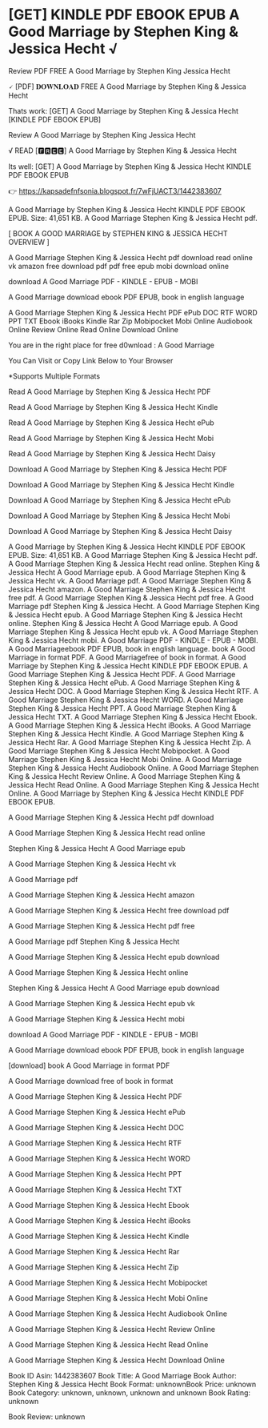 # [GET] KINDLE PDF EBOOK EPUB A Good Marriage by  Stephen King &  Jessica Hecht √
Review PDF FREE A Good Marriage by Stephen King Jessica Hecht

🗸 [PDF] 𝐃𝐎𝐖𝐍𝐋𝐎𝐀𝐃 FREE A Good Marriage by Stephen King & Jessica Hecht

Thats work: [GET] A Good Marriage by Stephen King & Jessica Hecht [KINDLE PDF EBOOK EPUB]


Review A Good Marriage by Stephen King Jessica Hecht

√ READ [🅵🆁🅴🅴] A Good Marriage by Stephen King & Jessica Hecht

Its well: [GET] A Good Marriage by Stephen King & Jessica Hecht KINDLE PDF EBOOK EPUB



👉 https://kapsadefnfsonia.blogspot.fr/7wFjUACT3/1442383607



A Good Marriage by Stephen King & Jessica Hecht KINDLE PDF EBOOK EPUB. Size: 41,651 KB. A Good Marriage Stephen King & Jessica Hecht pdf.

[ BOOK A GOOD MARRIAGE by STEPHEN KING & JESSICA HECHT OVERVIEW ]

A Good Marriage Stephen King & Jessica Hecht pdf download read online vk amazon free download pdf pdf free epub mobi download online

download A Good Marriage PDF - KINDLE - EPUB - MOBI

A Good Marriage download ebook PDF EPUB, book in english language

A Good Marriage Stephen King & Jessica Hecht PDF ePub DOC RTF WORD PPT TXT Ebook iBooks Kindle Rar Zip Mobipocket Mobi Online Audiobook Online Review Online Read Online Download Online

You are in the right place for free d0wnload : A Good Marriage

You Can Visit or Copy Link Below to Your Browser

*Supports Multiple Formats

Read A Good Marriage by Stephen King & Jessica Hecht PDF

Read A Good Marriage by Stephen King & Jessica Hecht Kindle

Read A Good Marriage by Stephen King & Jessica Hecht ePub

Read A Good Marriage by Stephen King & Jessica Hecht Mobi

Read A Good Marriage by Stephen King & Jessica Hecht Daisy

Download A Good Marriage by Stephen King & Jessica Hecht PDF

Download A Good Marriage by Stephen King & Jessica Hecht Kindle

Download A Good Marriage by Stephen King & Jessica Hecht ePub

Download A Good Marriage by Stephen King & Jessica Hecht Mobi

Download A Good Marriage by Stephen King & Jessica Hecht Daisy

A Good Marriage by Stephen King & Jessica Hecht KINDLE PDF EBOOK EPUB. Size: 41,651 KB. A Good Marriage Stephen King & Jessica Hecht pdf. A Good Marriage Stephen King & Jessica Hecht read online. Stephen King & Jessica Hecht A Good Marriage epub. A Good Marriage Stephen King & Jessica Hecht vk. A Good Marriage pdf. A Good Marriage Stephen King & Jessica Hecht amazon. A Good Marriage Stephen King & Jessica Hecht free pdf. A Good Marriage Stephen King & Jessica Hecht pdf free. A Good Marriage pdf Stephen King & Jessica Hecht. A Good Marriage Stephen King & Jessica Hecht epub. A Good Marriage Stephen King & Jessica Hecht online. Stephen King & Jessica Hecht A Good Marriage epub. A Good Marriage Stephen King & Jessica Hecht epub vk. A Good Marriage Stephen King & Jessica Hecht mobi. A Good Marriage PDF - KINDLE - EPUB - MOBI. A Good Marriageebook PDF EPUB, book in english language. book A Good Marriage in format PDF. A Good Marriagefree of book in format. A Good Marriage by Stephen King & Jessica Hecht KINDLE PDF EBOOK EPUB. A Good Marriage Stephen King & Jessica Hecht PDF. A Good Marriage Stephen King & Jessica Hecht ePub. A Good Marriage Stephen King & Jessica Hecht DOC. A Good Marriage Stephen King & Jessica Hecht RTF. A Good Marriage Stephen King & Jessica Hecht WORD. A Good Marriage Stephen King & Jessica Hecht PPT. A Good Marriage Stephen King & Jessica Hecht TXT. A Good Marriage Stephen King & Jessica Hecht Ebook. A Good Marriage Stephen King & Jessica Hecht iBooks. A Good Marriage Stephen King & Jessica Hecht Kindle. A Good Marriage Stephen King & Jessica Hecht Rar. A Good Marriage Stephen King & Jessica Hecht Zip. A Good Marriage Stephen King & Jessica Hecht Mobipocket. A Good Marriage Stephen King & Jessica Hecht Mobi Online. A Good Marriage Stephen King & Jessica Hecht Audiobook Online. A Good Marriage Stephen King & Jessica Hecht Review Online. A Good Marriage Stephen King & Jessica Hecht Read Online. A Good Marriage Stephen King & Jessica Hecht Online. A Good Marriage by Stephen King & Jessica Hecht KINDLE PDF EBOOK EPUB.

A Good Marriage Stephen King & Jessica Hecht pdf download

A Good Marriage Stephen King & Jessica Hecht read online

Stephen King & Jessica Hecht A Good Marriage epub

A Good Marriage Stephen King & Jessica Hecht vk

A Good Marriage pdf

A Good Marriage Stephen King & Jessica Hecht amazon

A Good Marriage Stephen King & Jessica Hecht free download pdf

A Good Marriage Stephen King & Jessica Hecht pdf free

A Good Marriage pdf Stephen King & Jessica Hecht

A Good Marriage Stephen King & Jessica Hecht epub download

A Good Marriage Stephen King & Jessica Hecht online

Stephen King & Jessica Hecht A Good Marriage epub download

A Good Marriage Stephen King & Jessica Hecht epub vk

A Good Marriage Stephen King & Jessica Hecht mobi

download A Good Marriage PDF - KINDLE - EPUB - MOBI

A Good Marriage download ebook PDF EPUB, book in english language

[download] book A Good Marriage in format PDF

A Good Marriage download free of book in format

A Good Marriage Stephen King & Jessica Hecht PDF

A Good Marriage Stephen King & Jessica Hecht ePub

A Good Marriage Stephen King & Jessica Hecht DOC

A Good Marriage Stephen King & Jessica Hecht RTF

A Good Marriage Stephen King & Jessica Hecht WORD

A Good Marriage Stephen King & Jessica Hecht PPT

A Good Marriage Stephen King & Jessica Hecht TXT

A Good Marriage Stephen King & Jessica Hecht Ebook

A Good Marriage Stephen King & Jessica Hecht iBooks

A Good Marriage Stephen King & Jessica Hecht Kindle

A Good Marriage Stephen King & Jessica Hecht Rar

A Good Marriage Stephen King & Jessica Hecht Zip

A Good Marriage Stephen King & Jessica Hecht Mobipocket

A Good Marriage Stephen King & Jessica Hecht Mobi Online

A Good Marriage Stephen King & Jessica Hecht Audiobook Online

A Good Marriage Stephen King & Jessica Hecht Review Online

A Good Marriage Stephen King & Jessica Hecht Read Online

A Good Marriage Stephen King & Jessica Hecht Download Online

Book ID Asin: 1442383607
Book Title: A Good Marriage
Book Author: Stephen King & Jessica Hecht
Book Format: unknownBook Price: unknown
Book Category: unknown, unknown, unknown and unknown
Book Rating: unknown

Book Review: unknown
